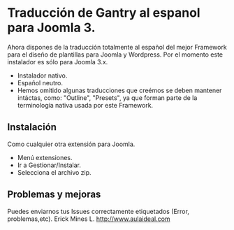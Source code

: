 # Traducción de Gantry al espanol para Joomla 3.

Ahora dispones de la traducción  totalmente al español del mejor Framework para el diseño de plantillas para Joomla y Wordpress.
Por el momento este instalador es sólo para Joomla 3.x.

+ Instalador nativo.
+ Español neutro.
+ Hemos omitido algunas traducciones que creémos se deben mantener intáctas, como: "Outline", "Presets", ya que forman parte de la terminología nativa usada por este Framework.


Instalación
-----------
Como cualquier otra extensión para Joomla.

+ Menú extensiones.
+ Ir a Gestionar/Instalar.
+ Selecciona el archivo zip.

Problemas  y mejoras
-----------
Puedes enviarnos tus  Issues correctamente etiquetados (Error, problemas,etc).
Erick Mines L.
http://www.aulaideal.com
